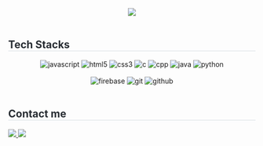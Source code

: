 <div align= "center">
    <img src="https://capsule-render.vercel.app/api?type=cylinder&color=gradient&height=180&text=Hello,%20I'm%20Emma:)&animation=&fontColor=ffffff&fontSize=60" />
</div>
<br>

<div align= "left">
    <h2 style="border-bottom: 1px solid #d8dee4; color: #282d33;"> Tech Stacks </h2>
    <div style="margin: 0 auto; text-align: center;" align= "left"> 
        <img src="https://img.shields.io/badge/Javascript-F7DF1E?style=flat-square&logo=Javascript&logoColor=white" alt="javascript">
        <img src="https://img.shields.io/badge/HTML5-E34F26?style=flat-square&logo=HTML5&logoColor=white" alt="html5">
        <img src="https://img.shields.io/badge/CSS3-1572B6?style=flat-square&logo=CSS3&logoColor=white" alt="css3">
        <img src="https://img.shields.io/badge/C-A8B9CC?style=flat-square&logo=C&logoColor=white" alt="c">
        <img src="https://img.shields.io/badge/C++-00599C?style=flat-square&logo=C%2B%2B&logoColor=white" alt="cpp">
        <img src="https://img.shields.io/badge/Java-007396?style=flat-square&logo=Java&logoColor=white" alt="java">
        <img src="https://img.shields.io/badge/Python-3776AB?style=flat-square&logo=Python&logoColor=white" alt="python">
        <br/>
        <br/>
        <img src="https://img.shields.io/badge/Firebase-FFCA28?style=flat-square&logo=Firebase&logoColor=white" alt="firebase">
        <img src="https://img.shields.io/badge/Git-F05032?style=flat-square&logo=Git&logoColor=white" alt="git">
        <img src="https://img.shields.io/badge/Github-181717?style=flat-square&logo=Github&logoColor=white" alt="github">
        <br/>
    </div>
</div>
<br>

<div align= "left">
    <h2 style="border-bottom: 1px solid #d8dee4; color: #282d33;"> Contact me </h2>
    <div align= "left"> 
        <a href=https://dev-district.tistory.com> <img src="https://img.shields.io/badge/Tistory-000000?style=flat-square&logo=Tistory&logoColor=white&link=https://dev-district.tistory.com"> </a>
        <a href=mailto:ojm5155@naver.com> <img src="https://img.shields.io/badge/Gmail-EA4335?style=flat-square&logo=Gmail&logoColor=white&link=mailto:ojm5155@gmail.com"> </a>
    </div> 
</div>
    
